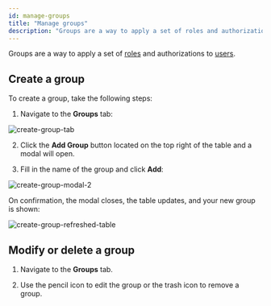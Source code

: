 ```yaml
---
id: manage-groups
title: "Manage groups"
description: "Groups are a way to apply a set of roles and authorizations to users. Use Identity to create a group."
---
```


Groups are a way to apply a set of [roles](/self-managed/identity/user-guide/roles/manage-roles.md) and authorizations to [users](/self-managed/identity/user-guide/roles/manage-roles.md).

## Create a group

To create a group, take the following steps:

1. Navigate to the **Groups** tab:

![create-group-tab](../img/create-group-tab.png)

2. Click the **Add Group** button located on the top right of the table and a modal will open.

3. Fill in the name of the group and click **Add**:

![create-group-modal-2](../img/create-group-modal-2.png)

On confirmation, the modal closes, the table updates, and your new group is shown:

![create-group-refreshed-table](../img/create-group-refreshed-table.png)

## Modify or delete a group

1. Navigate to the **Groups** tab.

2. Use the pencil icon to edit the group or the trash icon to remove a group.
